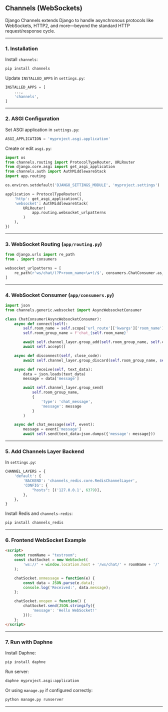 ## **Channels (WebSockets)**

Django Channels extends Django to handle asynchronous protocols like WebSockets, HTTP2, and more—beyond the standard HTTP request/response cycle.

---

### **1. Installation**

Install `channels`:

```bash
pip install channels
```

Update `INSTALLED_APPS` in `settings.py`:

```python
INSTALLED_APPS = [
    ...,
    'channels',
]
```

---

### **2. ASGI Configuration**

Set ASGI application in `settings.py`:

```python
ASGI_APPLICATION = 'myproject.asgi.application'
```

Create or edit `asgi.py`:

```python
import os
from channels.routing import ProtocolTypeRouter, URLRouter
from django.core.asgi import get_asgi_application
from channels.auth import AuthMiddlewareStack
import app.routing

os.environ.setdefault('DJANGO_SETTINGS_MODULE', 'myproject.settings')

application = ProtocolTypeRouter({
    'http': get_asgi_application(),
    'websocket': AuthMiddlewareStack(
        URLRouter(
            app.routing.websocket_urlpatterns
        )
    ),
})
```

---

### **3. WebSocket Routing (`app/routing.py`)**

```python
from django.urls import re_path
from . import consumers

websocket_urlpatterns = [
    re_path(r'ws/chat/(?P<room_name>\w+)/$', consumers.ChatConsumer.as_asgi()),
]
```

---

### **4. WebSocket Consumer (`app/consumers.py`)**

```python
import json
from channels.generic.websocket import AsyncWebsocketConsumer

class ChatConsumer(AsyncWebsocketConsumer):
    async def connect(self):
        self.room_name = self.scope['url_route']['kwargs']['room_name']
        self.room_group_name = f'chat_{self.room_name}'

        await self.channel_layer.group_add(self.room_group_name, self.channel_name)
        await self.accept()

    async def disconnect(self, close_code):
        await self.channel_layer.group_discard(self.room_group_name, self.channel_name)

    async def receive(self, text_data):
        data = json.loads(text_data)
        message = data['message']

        await self.channel_layer.group_send(
            self.room_group_name,
            {
                'type': 'chat_message',
                'message': message
            }
        )

    async def chat_message(self, event):
        message = event['message']
        await self.send(text_data=json.dumps({'message': message}))
```

---

### **5. Add Channels Layer Backend**

In `settings.py`:

```python
CHANNEL_LAYERS = {
    'default': {
        'BACKEND': 'channels_redis.core.RedisChannelLayer',
        'CONFIG': {
            "hosts": [('127.0.0.1', 6379)],
        },
    },
}
```

Install Redis and `channels-redis`:

```bash
pip install channels_redis
```

---

### **6. Frontend WebSocket Example**

```html
<script>
    const roomName = "testroom";
    const chatSocket = new WebSocket(
        'ws://' + window.location.host + '/ws/chat/' + roomName + '/'
    );

    chatSocket.onmessage = function(e) {
        const data = JSON.parse(e.data);
        console.log('Received:', data.message);
    };

    chatSocket.onopen = function() {
        chatSocket.send(JSON.stringify({
            'message': 'Hello WebSocket!'
        }));
    };
</script>
```

---

### **7. Run with Daphne**

Install Daphne:

```bash
pip install daphne
```

Run server:

```bash
daphne myproject.asgi:application
```

Or using `manage.py` if configured correctly:

```bash
python manage.py runserver
```

---
